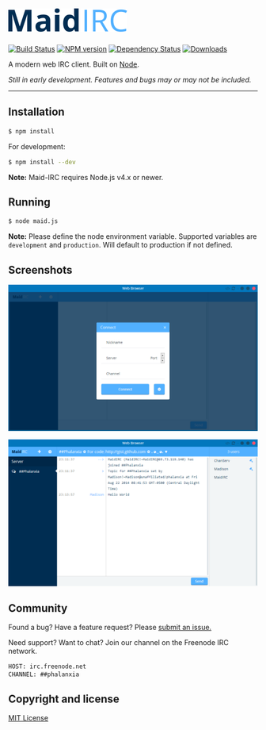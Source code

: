 [![Maid IRC](public/img/logo_medium.png)](https://github.com/Phalanxia/Maid-IRC "Maid-IRC")
==

[![Build Status](https://img.shields.io/travis/Phalanxia/Maid-IRC.svg?branch=master&style=flat-square)](https://travis-ci.org/Phalanxia/Maid-IRC) [![NPM version](https://img.shields.io/npm/v/maid-irc.svg?style=flat-square)](https://www.npmjs.org/package/maid-irc) [![Dependency Status](https://img.shields.io/gemnasium/Phalanxia/Maid-IRC.svg?style=flat-square)](https://gemnasium.com/Phalanxia/Maid-IRC) [![Downloads](https://img.shields.io/npm/dm/maid-irc.svg?style=flat-square)](https://www.npmjs.org/package/maid-irc)

A modern web IRC client. Built on [Node](https://nodejs.org).

*Still in early development. Features and bugs may or may not be included.*

---

## Installation
```bash
$ npm install
```

For development:
```bash
$ npm install --dev
```

**Note:** Maid-IRC requires Node.js v4.x or newer.

## Running
```bash
$ node maid.js
```

**Note:** Please define the node environment variable. Supported variables are `development` and `production`. Will default to production if not defined.

## Screenshots

![Connect](screenshots/login.png "Login screenshot")

![Client](screenshots/client.png "Client screenshot")

## Community

Found a bug? Have a feature request? Please [submit an issue.](https://github.com/Phalanxia/Maid-IRC/issues)

Need support? Want to chat? Join our channel on the Freenode IRC network.

	HOST: irc.freenode.net
	CHANNEL: ##phalanxia

## Copyright and license

[MIT License](LICENSE)
